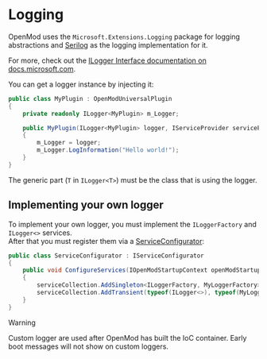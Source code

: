 # Logging

OpenMod uses the `Microsoft.Extensions.Logging` package for logging abstractions and [Serilog](https://serilog.net/) as the logging implementation for it.

For more, check out the [ILogger Interface documentation on docs.microsoft.com](https://docs.microsoft.com/en-us/dotnet/api/microsoft.extensions.logging.ilogger?view=dotnet-plat-ext-3.1). 

You can get a logger instance by injecting it:
```c#
public class MyPlugin : OpenModUniversalPlugin
{
    private readonly ILogger<MyPlugin> m_Logger; 

    public MyPlugin(ILogger<MyPlugin> logger, IServiceProvider serviceProvider) : base(serviceProvider)
    {
        m_Logger = logger;
        m_Logger.LogInformation("Hello world!");
    }
}
```

The generic part (`T` in `ILogger<T>`) must be the class that is using the logger.

## Implementing your own logger
To implement your own logger, you must implement the `ILoggerFactory` and `ILogger<>` services.  
After that you must register them via a [ServiceConfigurator](../services/#registering-your-own-services):
```c#
public class ServiceConfigurator : IServiceConfigurator
{
    public void ConfigureServices(IOpenModStartupContext openModStartupContext, IServiceCollection serviceCollection)
    {
        serviceCollection.AddSingleton<ILoggerFactory, MyLoggerFactory>();
        serviceCollection.AddTransient(typeof(ILogger<>), typeof(MyLogger<>)(); // must be transient
    }
}
```

> [!WARNING]
> Custom logger are used after OpenMod has built the IoC container. Early boot messages will not show on custom loggers.